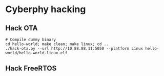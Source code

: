 # Cyberphy hacking

## Hack OTA

```
# Compile dummy binary
cd hello-world; make clean; make linux; cd ..
./hack-ota.py --url http://10.88.88.11:5050 --platform Linux hello-world/hello-world-linux.elf
```

## Hack FreeRTOS

